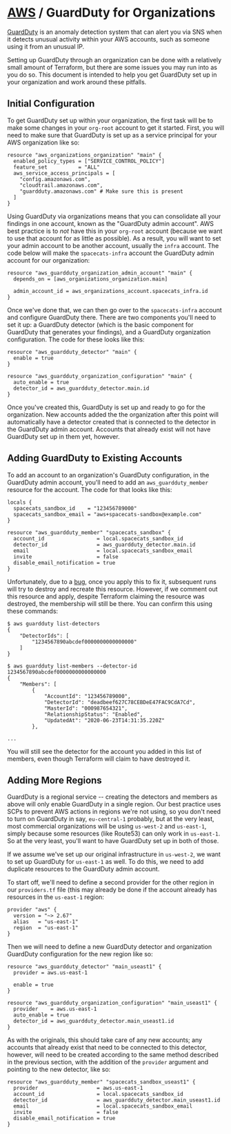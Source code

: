 # [AWS](./README.md) / GuardDuty for Organizations

[GuardDuty](https://aws.amazon.com/guardduty/) is an anomaly detection
system that can alert you via SNS when it detects unusual activity within
your AWS accounts, such as someone using it from an unusual IP.

Setting up GuardDuty through an organization can be done with a relatively
small amount of Terraform, but there are some issues you may run into as
you do so. This document is intended to help you get GuardDuty set up in
your organization and work around these pitfalls.

## Initial Configuration

To get GuardDuty set up within your organization, the first task will be
to make some changes in your `org-root` account to get it started. First,
you will need to make sure that GuardDuty is set up as a service principal
for your AWS organization like so:

```hcl
resource "aws_organizations_organization" "main" {
  enabled_policy_types = ["SERVICE_CONTROL_POLICY"]
  feature_set          = "ALL"
  aws_service_access_principals = [
    "config.amazonaws.com",
    "cloudtrail.amazonaws.com",
    "guardduty.amazonaws.com" # Make sure this is present
  ]
}
```

Using GuardDuty via organizations means that you can consolidate all your
findings in one account, known as the "GuardDuty admin account". AWS best
practice is to *not* have this in your `org-root` account (because we want
to use that account for as little as possible). As a result, you will want
to set your admin account to be another account, usually the `infra`
account. The code below will make the `spacecats-infra` account the
GuardDuty admin account for our organization:

```hcl
resource "aws_guardduty_organization_admin_account" "main" {
  depends_on = [aws_organizations_organization.main]

  admin_account_id = aws_organizations_account.spacecats_infra.id
}
```

Once we've done that, we can then go over to the `spacecats-infra`
account and configure GuardDuty there. There are two components you'll
need to set it up: a GuardDuty detector (which is the basic component
for GuardDuty that generates your findings), and a GuardDuty organization
configuration. The code for these looks like this:

```hcl
resource "aws_guardduty_detector" "main" {
  enable = true
}

resource "aws_guardduty_organization_configuration" "main" {
  auto_enable = true
  detector_id = aws_guardduty_detector.main.id
}
```

Once you've created this, GuardDuty is set up and ready to go for the
organization. New accounts added the the organization after this point
will automatically have a detector created that is connected to the
detector in the GuardDuty admin account. Accounts that already exist
will not have GuardDuty set up in them yet, however.

## Adding GuardDuty to Existing Accounts

To add an account to an organization's GuardDuty configuration, in the
GuardDuty admin account, you'll need to add an `aws_guardduty_member`
resource for the account. The code for that looks like this:

```hcl
locals {
  spacecats_sandbox_id    = "123456789000"
  spacecats_sandbox_email = "aws+spacecats-sandbox@example.com"
}

resource "aws_guardduty_member" "spacecats_sandbox" {
  account_id                 = local.spacecats_sandbox_id
  detector_id                = aws_guardduty_detector.main.id
  email                      = local.spacecats_sandbox_email
  invite                     = false
  disable_email_notification = true
}
```

Unfortunately, due to a [bug](https://github.com/terraform-providers/terraform-provider-aws/issues/13906),
once you apply this to fix it, subsequent runs will try to destroy and
recreate this resource. However, if we comment out this resource and
apply, despite Terraform claiming the resource was destroyed, the
membership will still be there. You can confirm this using these
commands:

```console
$ aws guardduty list-detectors
{
    "DetectorIds": [
        "1234567890abcdef0000000000000000"
    ]
}

$ aws guardduty list-members --detector-id 1234567890abcdef0000000000000000
{
    "Members": [
        {
            "AccountId": "123456789000",
            "DetectorId": "deadbeef627C78CEBDeE47FAC9CdA7Cd",
            "MasterId": "000987654321",
            "RelationshipStatus": "Enabled",
            "UpdatedAt": "2020-06-23T14:31:35.220Z"
        },

...
```

You will still see the detector for the account you added in this list of
members, even though Terraform will claim to have destroyed it.

## Adding More Regions

GuardDuty is a regional service -- creating the detectors and members as
above will only enable GuardDuty in a single region. Our best practice
uses SCPs to prevent AWS actions in regions we're not using, so you don't
need to turn on GuardDuty in say, `eu-central-1` probably, but at the very
least, most commercial organizations will be using `us-west-2` and
`us-east-1`, simply because some resources (like Route53) can only work in
`us-east-1`. So at the very least, you'll want to have GuardDuty set up in
both of those.

If we assume we've set up our original infrastructure in `us-west-2`, we
want to set up GuardDuty for `us-east-1` as well. To do this, we need to
add duplicate resources to the GuardDuty admin account.

To start off, we'll need to define a second provider for the other region
in our `providers.tf` file (this may already be done if the account already
has resources in the `us-east-1` region:

```hcl
provider "aws" {
  version = "~> 2.67"
  alias   = "us-east-1"
  region  = "us-east-1"
}
```

Then we will need to define a new GuardDuty detector and organization
GuardDuty configuration for the new region like so:

```hcl
resource "aws_guardduty_detector" "main_useast1" {
  provider = aws.us-east-1

  enable = true
}

resource "aws_guardduty_organization_configuration" "main_useast1" {
  provider    = aws.us-east-1
  auto_enable = true
  detector_id = aws_guardduty_detector.main_useast1.id
}
```

As with the originals, this should take care of any new accounts;
any accounts that already exist that need to be connected to this
detector, however, will need to be created according to the same method
described in the previous section, with the addition of the `provider`
argument and pointing to the new detector, like so:

```hcl
resource "aws_guardduty_member" "spacecats_sandbox_useast1" {
  provider                   = aws.us-east-1
  account_id                 = local.spacecats_sandbox_id
  detector_id                = aws_guardduty_detector.main_useast1.id
  email                      = local.spacecats_sandbox_email
  invite                     = false
  disable_email_notification = true
}
```

